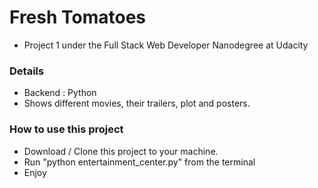 # Fresh Tomatoes
- Project 1 under the Full Stack Web Developer Nanodegree at Udacity

### Details
- Backend : Python
- Shows different movies, their trailers, plot and posters.

### How to use this project
- Download / Clone this project to your machine.
- Run "python entertainment_center.py" from the terminal
- Enjoy

